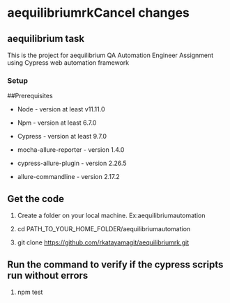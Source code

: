 # aequilibriumrkCancel changes
## aequilibrium task


This is the project for aequilibrium QA Automation Engineer Assignment using Cypress web automation framework
### Setup
##Prerequisites

- Node - version at least v11.11.0

- Npm - version at least 6.7.0

- Cypress - version at least 9.7.0

- mocha-allure-reporter - version 1.4.0

- cypress-allure-plugin - version 2.26.5

- allure-commandline - version 2.17.2

## Get the code

1) Create a folder on your local machine. Ex:aequilibriumautomation

2) cd PATH_TO_YOUR_HOME_FOLDER/aequilibriumautomation

3) git clone https://github.com/rkatayamagit/aequilibriumrk.git

## Run the command to verify if the cypress scripts run without errors

1) npm test
